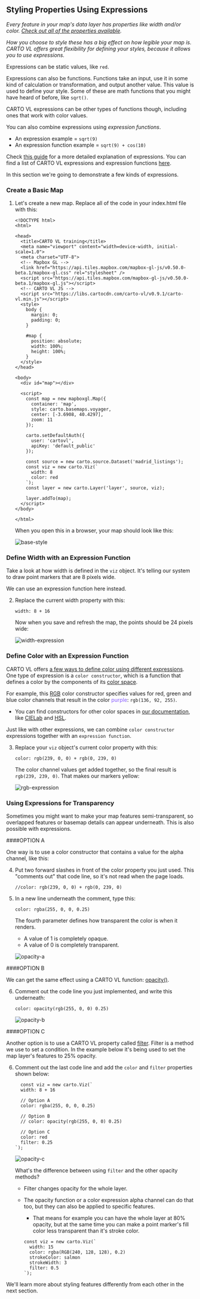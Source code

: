 ## Styling Properties Using Expressions

*Every feature in your map's data layer has properties like width and/or color. [Check out all of the properties available](https://carto.com/developers/carto-vl/reference/#cartoexpressions).*

*How you choose to style these has a big effect on how legible your map is. CARTO VL offers great flexibility for defining your styles, because it allows you to use expressions.*

Expressions can be static values, like `red`. 

Expressions can also be functions. Functions take an input, use it in some kind of calculation or transformation, and output another value. This value is used to define your style. Some of these are math functions that you might have heard of before, like `sqrt()`.

CARTO VL expressions can be other types of functions though, including ones that work with color values.

You can also combine expressions using *expression functions*.
* An expression example = `sqrt(9)`
* An expression function example = `sqrt(9) + cos(10)`

Check [this guide](https://carto.com/developers/carto-vl/guides/style-with-expressions/#what-is-an-expression) for a more detailed explanation of expressions. You can find a list of CARTO VL expressions and expression functions [here](https://carto.com/developers/carto-vl/reference/#cartoexpressions).

In this section we're going to demonstrate a few kinds of expressions.

### Create a Basic Map
1. Let's create a new map. Replace all of the code in your index.html file with this:

    ```
    <!DOCTYPE html>
    <html>

    <head>
      <title>CARTO VL training</title>
      <meta name="viewport" content="width=device-width, initial-scale=1.0">
      <meta charset="UTF-8">
      <!-- Mapbox GL -->
      <link href="https://api.tiles.mapbox.com/mapbox-gl-js/v0.50.0-beta.1/mapbox-gl.css" rel="stylesheet" />
      <script src="https://api.tiles.mapbox.com/mapbox-gl-js/v0.50.0-beta.1/mapbox-gl.js"></script>
      <!-- CARTO VL JS -->
      <script src="https://libs.cartocdn.com/carto-vl/v0.9.1/carto-vl.min.js"></script>
      <style>
        body {
          margin: 0;
          padding: 0;
        }

        #map {
          position: absolute;
          width: 100%;
          height: 100%;
        }
      </style>
    </head>

    <body>
      <div id="map"></div>

      <script>
        const map = new mapboxgl.Map({
          container: 'map',
          style: carto.basemaps.voyager,
          center: [-3.6908, 40.4297],
          zoom: 11
        });

        carto.setDefaultAuth({
          user: 'cartovl',
          apiKey: 'default_public'
        });

        const source = new carto.source.Dataset('madrid_listings');
        const viz = new carto.Viz(`
          width: 8
          color: red
        `);
        const layer = new carto.Layer('layer', source, viz);

        layer.addTo(map);
      </script>
    </body>

    </html>
    ```

    When you open this in a browser, your map should look like this:

    ![base-style](images/training-v2-03-base.png)


### Define Width with an Expression Function

Take a look at how width is defined in the `viz` object. It's telling our system to draw point markers that are 8 pixels wide.

We can use an expression function here instead.

2. Replace the current width property with this:

    `width: 8 + 16`

    Now when you save and refresh the map, the points should be 24 pixels wide:

    ![width-expression](images/training-v2-03-width-exp.png)

### Define Color with an Expression Function

CARTO VL offers [a few ways to define color using different expressions](https://carto.com/developers/carto-vl/guides/style-with-expressions/#color-expressions). One type of expression is a `color constructor`, which is a function that defines a color by the components of its [color space](https://photo.stackexchange.com/questions/48984/what-is-the-difference-or-relation-between-a-color-model-and-a-color-space). 

For example, this [RGB](https://carto.com/developers/carto-vl/reference/#cartoexpressionsrgb) color constructor specifies values for red, green and blue color channels that result in the color <span style="color:#885cff">purple</span>: `rgb(136, 92, 255)`. 
* You can find constructors for other color spaces in [our documentation](https://carto.com/developers/carto-vl/reference/), like [CIELab](https://carto.com/developers/carto-vl/reference/#cartoexpressionscielab) and [HSL](https://carto.com/developers/carto-vl/reference/#cartoexpressionshsl).

Just like with other expressions, we can combine `color constructor` expressions together with an `expression function`.

3. Replace your `viz` object's current color property with this:

    `color: rgb(239, 0, 0) + rgb(0, 239, 0)`

    The color channel values get added together, so the final result is `rgb(239, 239, 0)`. That makes our markers yellow:

    ![rgb-expression](images/training-v2-03-color-exp.png)

### Using Expressions for Transparency

Sometimes you might want to make your map features semi-transparent, so overlapped features or basemap details can appear underneath. This is also possible with expressions. 

####OPTION A

One way is to use a color constructor that contains a value for the alpha channel, like this:

4. Put two forward slashes in front of the color property you just used. This "comments out" that code line, so it's not read when the page loads.

    `//color: rgb(239, 0, 0) + rgb(0, 239, 0)`

5. In a new line underneath the comment, type this:

    `color: rgba(255, 0, 0, 0.25)`

    The fourth parameter defines how transparent the color is when it renders. 
    * A value of 1 is completely opaque.
    * A value of 0 is completely transparent.

    ![opacity-a](images/training-v2-03-optA.png)

####OPTION B

We can get the same effect using a CARTO VL function: [opacity()](https://carto.com/developers/carto-vl/reference/#cartoexpressionsopacity).

6. Comment out the code line you just implemented, and write this underneath:

    `color: opacity(rgb(255, 0, 0) 0.25)`

    ![opacity-b](images/training-v2-03-optB.png)


####OPTION C

Another option is to use a CARTO VL property called [filter](https://carto.com/developers/carto-vl/reference/#cartoexpressions). Filter is a method we use to set a condition. In the example below it's being used to set the map layer's features to 25% opacity.

6. Comment out the last code line and add the `color` and `filter` properties shown below:
    
    ```
      const viz = new carto.Viz(`
      width: 8 + 16
            
      // Option A
      color: rgba(255, 0, 0, 0.25)
            
      // Option B
      // color: opacity(rgb(255, 0, 0) 0.25)
            
      // Option C
      color: red
      filter: 0.25
    `);
    
    ```

    ![opacity-c](images/training-v2-03-optC.png)

    What's the difference between using `filter` and the other opacity methods? 
    * Filter changes opacity for the whole layer. 
    * The opacity function or a color expression alpha channel can do that too, but they can also be applied to specific features. 
      * That means for example you can have the whole layer at 80% opacity, but at the same time you can make a point marker's fill color less transparent than it's stroke color. 


      ```
      const viz = new carto.Viz(`
        width: 15
        color: rgba(RGB(240, 128, 128), 0.2)
        strokeColor: salmon
        strokeWidth: 3
        filter: 0.5
      `);
      ```

We'll learn more about styling features differently from each other in the next section.
